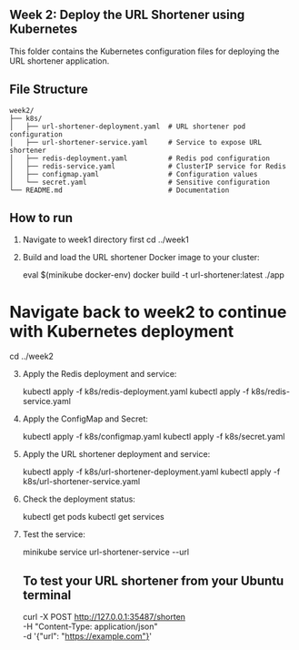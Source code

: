 ## Week 2: Deploy the URL Shortener using Kubernetes

This folder contains the Kubernetes configuration files for deploying the URL shortener application.

## File Structure

```
week2/
├── k8s/
│   ├── url-shortener-deployment.yaml  # URL shortener pod configuration
│   ├── url-shortener-service.yaml     # Service to expose URL shortener
│   ├── redis-deployment.yaml          # Redis pod configuration
│   ├── redis-service.yaml             # ClusterIP service for Redis
│   ├── configmap.yaml                 # Configuration values
│   └── secret.yaml                    # Sensitive configuration
└── README.md                          # Documentation
```

## How to run

1. Navigate to week1 directory first
cd ../week1


2. Build and load the URL shortener Docker image to your cluster:
   
   eval $(minikube docker-env)
   docker build -t url-shortener:latest ./app

# Navigate back to week2 to continue with Kubernetes deployment
cd ../week2

3. Apply the Redis deployment and service:
   
   kubectl apply -f k8s/redis-deployment.yaml
   kubectl apply -f k8s/redis-service.yaml
   

4. Apply the ConfigMap and Secret:
   
   kubectl apply -f k8s/configmap.yaml
   kubectl apply -f k8s/secret.yaml

5. Apply the URL shortener deployment and service:
  
   kubectl apply -f k8s/url-shortener-deployment.yaml
   kubectl apply -f k8s/url-shortener-service.yaml
  

6. Check the deployment status:
  
   kubectl get pods
   kubectl get services
   

7. Test the service:
   
   
   minikube service url-shortener-service --url

   ## To test your URL shortener from your Ubuntu terminal

   curl -X POST http://127.0.0.1:35487/shorten \
     -H "Content-Type: application/json" \
     -d '{"url": "https://example.com"}'
